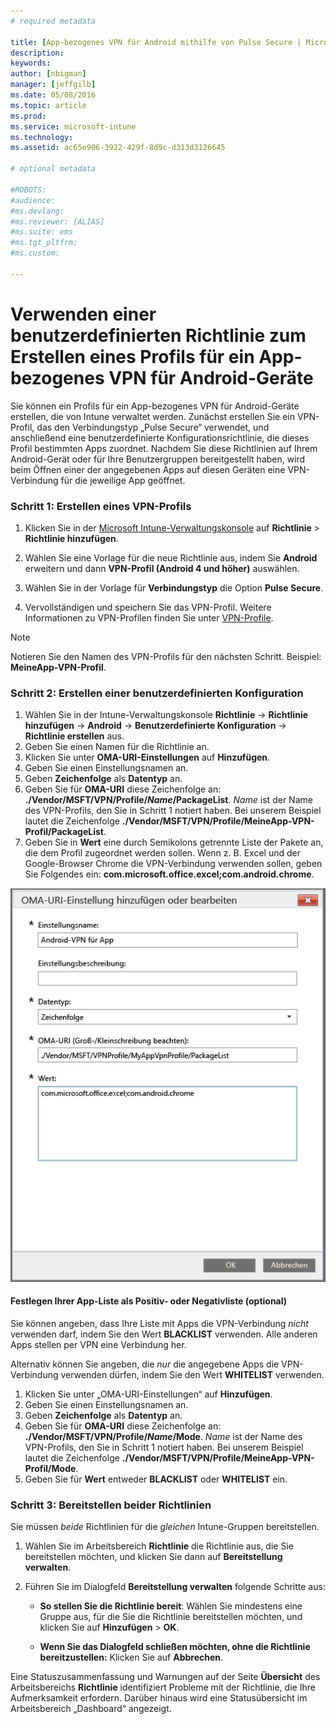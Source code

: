 ```yaml
---
# required metadata

title: [App-bezogenes VPN für Android mithilfe von Pulse Secure | Microsoft Intune]
description:
keywords:
author: [nbigman]
manager: [jeffgilb]
ms.date: 05/08/2016
ms.topic: article
ms.prod:
ms.service: microsoft-intune
ms.technology:
ms.assetid: ac65e906-3922-429f-8d9c-d313d3126645

# optional metadata

#ROBOTS:
#audience:
#ms.devlang:
#ms.reviewer: [ALIAS]
#ms.suite: ems
#ms.tgt_pltfrm:
#ms.custom:

---
```


# Verwenden einer benutzerdefinierten Richtlinie zum Erstellen eines Profils für ein App-bezogenes VPN für Android-Geräte

Sie können ein Profils für ein App-bezogenes VPN für Android-Geräte erstellen, die von Intune verwaltet werden. Zunächst erstellen Sie ein VPN-Profil, das den Verbindungstyp „Pulse Secure“ verwendet, und anschließend eine benutzerdefinierte Konfigurationsrichtlinie, die dieses Profil bestimmten Apps zuordnet. Nachdem Sie diese Richtlinien auf Ihrem Android-Gerät oder für Ihre Benutzergruppen bereitgestellt haben, wird beim Öffnen einer der angegebenen Apps auf diesen Geräten eine VPN-Verbindung für die jeweilige App geöffnet. 

### Schritt 1: Erstellen eines VPN-Profils

1. Klicken Sie in der [Microsoft Intune-Verwaltungskonsole](https://manage.microsoft.com) auf **Richtlinie** > **Richtlinie hinzufügen**.
2. Wählen Sie eine Vorlage für die neue Richtlinie aus, indem Sie **Android** erweitern und dann **VPN-Profil (Android 4 und höher)** auswählen.

3. Wählen Sie in der Vorlage für **Verbindungstyp** die Option **Pulse Secure**.
4. Vervollständigen und speichern Sie das VPN-Profil. Weitere Informationen zu VPN-Profilen finden Sie unter [VPN-Profile](Help%20users%20connect%20to%20their%20work%20using%20VPN%20profiles%20with%20Microsoft%20Intune.md).

> [!NOTE]
Notieren Sie den Namen des VPN-Profils für den nächsten Schritt. Beispiel: **MeineApp-VPN-Profil**.
   
### Schritt 2: Erstellen einer benutzerdefinierten Konfiguration
    
   1. Wählen Sie in der Intune-Verwaltungskonsole **Richtlinie** -> **Richtlinie hinzufügen** -> **Android** -> **Benutzerdefinierte Konfiguration** -> **Richtlinie erstellen** aus.
   2. Geben Sie einen Namen für die Richtlinie an.
   3. Klicken Sie unter **OMA-URI-Einstellungen** auf **Hinzufügen**.
   4. Geben Sie einen Einstellungsnamen an.
   5. Geben **Zeichenfolge** als **Datentyp** an.
   6. Geben Sie für **OMA-URI** diese Zeichenfolge an: **./Vendor/MSFT/VPN/Profile/*Name*/PackageList**. *Name* ist der Name des VPN-Profils, den Sie in Schritt 1 notiert haben. Bei unserem Beispiel lautet die Zeichenfolge **./Vendor/MSFT/VPN/Profile/MeineApp-VPN-Profil/PackageList**.
   7.   Geben Sie in **Wert** eine durch Semikolons getrennte Liste der Pakete an, die dem Profil zugeordnet werden sollen.  Wenn z. B. Excel und der Google-Browser Chrome die VPN-Verbindung verwenden sollen, geben Sie Folgendes ein: **com.microsoft.office.excel;com.android.chrome**.
  

   ![Beispiel einer benutzerdefinierte Richtlinie für ein App-bezogenes VPN für Android](..\media\android_per_app_vpn_oma_uri.png) 
#### Festlegen Ihrer App-Liste als Positiv- oder Negativliste (optional)
Sie können angeben, dass Ihre Liste mit Apps die VPN-Verbindung *nicht* verwenden darf, indem Sie den Wert **BLACKLIST** verwenden.  Alle anderen Apps stellen per VPN eine Verbindung her.

Alternativ können Sie angeben, die *nur* die angegebene Apps die VPN-Verbindung verwenden dürfen, indem Sie den Wert **WHITELIST** verwenden.
 

1.  Klicken Sie unter „OMA-URI-Einstellungen“ auf **Hinzufügen**.
2.  Geben Sie einen Einstellungsnamen an.
3.  Geben **Zeichenfolge** als **Datentyp** an.
4.  Geben Sie für **OMA-URI** diese Zeichenfolge an: **./Vendor/MSFT/VPN/Profile/*Name*/Mode**. *Name* ist der Name des VPN-Profils, den Sie in Schritt 1 notiert haben. Bei unserem Beispiel lautet die Zeichenfolge **./Vendor/MSFT/VPN/Profile/MeineApp-VPN-Profil/Mode**.
5.  Geben Sie für **Wert** entweder **BLACKLIST** oder **WHITELIST** ein. 


   
### Schritt 3: Bereitstellen beider Richtlinien

Sie müssen *beide* Richtlinien für die *gleichen* Intune-Gruppen bereitstellen.

   1.  Wählen Sie im Arbeitsbereich **Richtlinie** die Richtlinie aus, die Sie bereitstellen möchten, und klicken Sie dann auf **Bereitstellung verwalten**.

2.  Führen Sie im Dialogfeld **Bereitstellung verwalten** folgende Schritte aus:

    -   **So stellen Sie die Richtlinie bereit**: Wählen Sie mindestens eine Gruppe aus, für die Sie die Richtlinie bereitstellen möchten, und klicken Sie auf **Hinzufügen** &gt; **OK**.

    -   **Wenn Sie das Dialogfeld schließen möchten, ohne die Richtlinie bereitzustellen:** Klicken Sie auf **Abbrechen**.

Eine Statuszusammenfassung und Warnungen auf der Seite **Übersicht** des Arbeitsbereichs **Richtlinie** identifiziert Probleme mit der Richtlinie, die Ihre Aufmerksamkeit erfordern. Darüber hinaus wird eine Statusübersicht im Arbeitsbereich „Dashboard“ angezeigt.



<!--HONumber=May16_HO4-->


